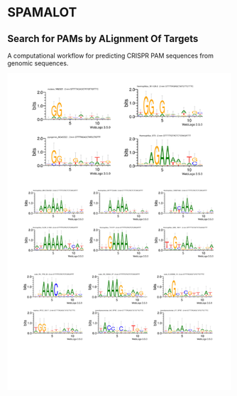 # SPAMALOT

## **S**earch for **PAM**s by **AL**ignment **O**f **T**argets

A computational workflow for predicting CRISPR PAM sequences from genomic sequences.

![SPAMALOT](spamalot.png)
